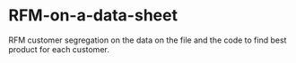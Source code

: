 # RFM-on-a-data-sheet
RFM customer segregation on the data on the file and the code to find best product for each customer.
